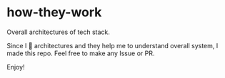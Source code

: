 # how-they-work
Overall architectures of tech stack.

Since I 💚 architectures and they help me to understand overall system, I made this repo.
Feel free to make any Issue or PR.

Enjoy!
